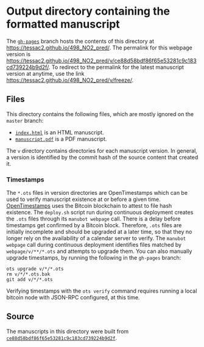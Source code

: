 # Output directory containing the formatted manuscript

The [`gh-pages`](https://github.com/tessac2/498_NO2_pred/tree/gh-pages) branch hosts the contents of this directory at <https://tessac2.github.io/498_NO2_pred/>.
The permalink for this webpage version is <https://tessac2.github.io/498_NO2_pred/v/ce88d58bdf86f65e53281c9c183cd739224b9d2f/>.
To redirect to the permalink for the latest manuscript version at anytime, use the link <https://tessac2.github.io/498_NO2_pred/v/freeze/>.

## Files

This directory contains the following files, which are mostly ignored on the `master` branch:

+ [`index.html`](index.html) is an HTML manuscript.
+ [`manuscript.pdf`](manuscript.pdf) is a PDF manuscript.

The `v` directory contains directories for each manuscript version.
In general, a version is identified by the commit hash of the source content that created it.

### Timestamps

The `*.ots` files in version directories are OpenTimestamps which can be used to verify manuscript existence at or before a given time.
[OpenTimestamps](https://opentimestamps.org/) uses the Bitcoin blockchain to attest to file hash existence.
The `deploy.sh` script run during continuous deployment creates the `.ots` files through its `manubot webpage` call.
There is a delay before timestamps get confirmed by a Bitcoin block.
Therefore, `.ots` files are initially incomplete and should be upgraded at a later time, so that they no longer rely on the availability of a calendar server to verify.
The `manubot webpage` call during continuous deployment identifies files matched by `webpage/v/**/*.ots` and attempts to upgrade them.
You can also manually upgrade timestamps, by running the following in the `gh-pages` branch:

```shell
ots upgrade v/*/*.ots
rm v/*/*.ots.bak
git add v/*/*.ots
```

Verifying timestamps with the `ots verify` command requires running a local bitcoin node with JSON-RPC configured, at this time.

## Source

The manuscripts in this directory were built from
[`ce88d58bdf86f65e53281c9c183cd739224b9d2f`](https://github.com/tessac2/498_NO2_pred/commit/ce88d58bdf86f65e53281c9c183cd739224b9d2f).
